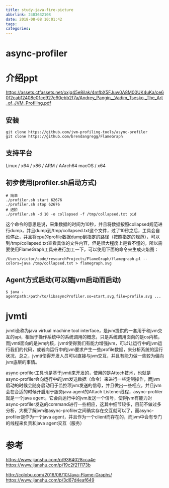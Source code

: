 ```yaml
---
title: study-java-fire-picture
abbrlink: 2403632108
date: 2018-08-08 10:01:42
tags:
categories:
---
```






# async-profiler
# 介绍ppt
https://assets.ctfassets.net/oxjq45e8ilak/4mfbX5FJuw0A8M00UK4uKa/ce60f2cab12408e01ce927e90ebb2f7a/Andrey_Pangin__Vadim_Tsesko._The_Art_of_JVM_Profiling.pdf

## 安装
```
git clone https://github.com/jvm-profiling-tools/async-profiler
git clone https://github.com/brendangregg/FlameGraph
```

## 支持平台
Linux / x64 / x86 / ARM / AArch64
macOS / x64

## 初步使用(profiler.sh启动方式)
```
# 简单
./profiler.sh start 62676
./profiler.sh stop 62676
# 进阶
./profiler.sh -d 10 -o collapsed -f /tmp/collapsed.txt pid
```

这个命令的意思是说，采集数据的时间为10秒，并且将数据按照collapsed规范进行dump，并且dump到/tmp/collapsed.txt这个文件，过了10秒之后，工具会自动停止，并且将cpu的profile数据dump到指定的路径（按照指定的规范），可以到/tmp/collapsed.txt查看具体的文件内容，但是很大程度上是看不懂的，所以需要使用FlameGraph工具来进行加工一下，可以使用下面的命令来生成火焰图：

```
/Users/victor/code/researchProjects/FlameGraph/flamegraph.pl --colors=java /tmp/collapsed.txt > flamegraph.svg
```

## Agent方式启动(可以随jvm启动而启动)

```
$ java -agentpath:/path/to/libasyncProfiler.so=start,svg,file=profile.svg ...
```


# jvmti
jvmti全称为java virtual machine tool interface，是jvm提供的一套用于和jvm交互的api，相当于操作系统中的系统调用的概念，只是系统调用面向的是os内核，而jvmti面向的是jvm内核，jvmti使得我们有能力增强jvm，可以让运行中的jvm运行我们的代码，或者向运行中的jvm要求产生一些profile数据，来分析系统的运行状况，总之，jvmti使得开发人员可以直接与jvm交互，并且有能力做一些较为偏向jvm底层的事情。

async-profiler工具也是基于jvmti来开发的，使用的是Attech技术，也就是async-profiler会向运行中的jvm发送数据（命令）来进行一些定制操作，而jvm启动的时候会随身启动用于监控项jvm发送的信号，并且做出一些相应，并且jvm会在合适的时候开启用于服务java agent的Attach Listener线程，async-profiler就是一个java agent，它会向运行中的jvm发送一个信号，使得jvm有能力对async-profiler发送的command进行一些相应，这其中细节较多，目前不做过多分析，大概了解jvm和async-profiler之间确实存在交互就可以了，而async-profiler是作为一个java agent，并且作为一个client而存在的，而jvm中会有专门的线程来负责和java agent交互（服务）



# 参考
https://www.jianshu.com/p/9364028cca4e
https://www.jianshu.com/p/19c2f211173b

http://colobu.com/2016/08/10/Java-Flame-Graphs/
https://www.jianshu.com/p/3d67d4eaf649